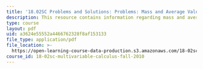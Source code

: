 ```yaml
---
title: '18.02SC Problems and Solutions: Problems: Mass and Average Value'
description: This resource contains information regarding mass and average value.
type: course
layout: pdf
uid: a3624e55552a4466762328f8af153133
file_type: application/pdf
file_location: >-
  https://open-learning-course-data-production.s3.amazonaws.com/18-02sc-multivariable-calculus-fall-2010/a3624e55552a4466762328f8af153133_MIT18_02SC_pb_51_comb.pdf
course_id: 18-02sc-multivariable-calculus-fall-2010
---
```

